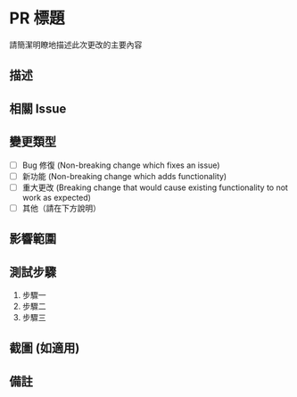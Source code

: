 # PR 標題
請簡潔明瞭地描述此次更改的主要內容

## 描述
<!-- 請詳細描述此次 PR 的內容，例如功能改進、Bug 修復等。 -->

## 相關 Issue
<!-- 如果此次更改與 Issue 相關，請在此處標記。例如：fix #123 -->

## 變更類型
- [ ] Bug 修復 (Non-breaking change which fixes an issue)
- [ ] 新功能 (Non-breaking change which adds functionality)
- [ ] 重大更改 (Breaking change that would cause existing functionality to not work as expected)
- [ ] 其他（請在下方說明）

## 影響範圍
<!-- 請列出此次更改影響到的模組、文件或功能區域 -->

## 測試步驟
<!-- 請描述測試此次更改的方法，讓審查者可以方便地重現問題和驗證修正情況 -->
1. 步驟一
2. 步驟二
3. 步驟三

## 截圖 (如適用)
<!-- 如果有視覺改變，請附上截圖或 GIF -->

## 備註
<!-- 其他需要補充的資訊或說明 -->
